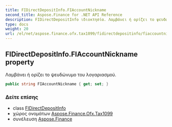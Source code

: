 ```yaml
---
title: FIDirectDepositInfo.FIAccountNickname
second_title: Aspose.Finance for .NET API Reference
description: FIDirectDepositInfo ιδιοκτησία. Λαμβάνει ή ορίζει το ψευδώνυμο του λογαριασμού.
type: docs
weight: 20
url: /el/net/aspose.finance.ofx.tax1099/fidirectdepositinfo/fiaccountnickname/
---
```

## FIDirectDepositInfo.FIAccountNickname property

Λαμβάνει ή ορίζει το ψευδώνυμο του λογαριασμού.

```csharp
public string FIAccountNickname { get; set; }
```

### Δείτε επίσης

* class [FIDirectDepositInfo](../)
* χώρος ονομάτων [Aspose.Finance.Ofx.Tax1099](../../fidirectdepositinfo/)
* συνέλευση [Aspose.Finance](../../../)


